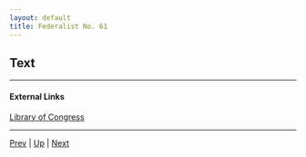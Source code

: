 ```yaml
---
layout: default
title: Federalist No. 61
---
```


## Text

---
#### External Links
[Library of Congress]()

---

[Prev](60.md) | [Up](README.md) | [Next](62.md)
